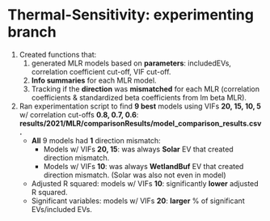 # Thermal-Sensitivity: experimenting branch
1) Created functions that:
   1) generated MLR models based on **parameters**: includedEVs, correlation coefficient cut-off, VIF cut-off.
   2) **Info summaries** for each MLR model.
   3) Tracking if the **direction** was **mismatched** for each MLR (correlation coefficients & standardized beta coefficients from lm beta MLR).
2) Ran experimentation script to find **9 best** models using VIFs **20, 15, 10, 5** w/ correlation cut-offs **0.8, 0.7, 0.6**: **results/2021/MLR/comparisonResults/model_comparison_results.csv.**
   * **All** 9 models had **1** direction mismatch:
     * Models w/ VIFs **20, 15**: was always **Solar** EV that created direction mismatch.
     * Models w/ VIFs **10**: was always **WetlandBuf** EV that created direction mismatch. (Solar was also not even in model) 
   * Adjusted R squared: models w/ VIFs **10**: significantly **lower** adjusted R squared. 
   * Significant variables: models w/ VIFs **20**: **larger** % of significant EVs/included EVs.
